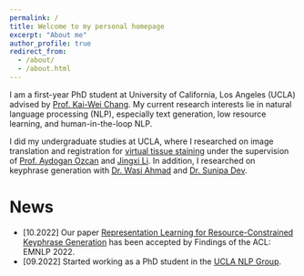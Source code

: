 ```yaml
---
permalink: /
title: Welcome to my personal homepage
excerpt: "About me"
author_profile: true
redirect_from: 
  - /about/
  - /about.html
---
```


I am a first-year PhD student at University of California, Los Angeles (UCLA) advised by [Prof. Kai-Wei Chang](http://web.cs.ucla.edu/~kwchang/). My current research interests lie in natural language processing (NLP), especially text generation, low resource learning, and human-in-the-loop NLP.

I did my undergraduate studies at UCLA, where I researched on image translation and registration for [virtual tissue staining](https://www.nature.com/articles/s41377-021-00674-8.pdf) under the supervision of [Prof. Aydogan Ozcan](https://www.ee.ucla.edu/aydogan-ozcan/) and [Jingxi Li](https://sites.google.com/view/ljxi). In addition, I researched on keyphrase generation with [Dr. Wasi Ahmad](https://wasiahmad.github.io/) and [Dr. Sunipa Dev](https://sunipa.github.io/). 

News
====
* [10.2022] Our paper [Representation Learning for Resource-Constrained Keyphrase Generation](https://arxiv.org/abs/2203.08118) has been accepted by Findings of the ACL: EMNLP 2022.
* [09.2022] Started working as a PhD student in the [UCLA NLP Group](http://web.cs.ucla.edu/~kwchang/members/).
